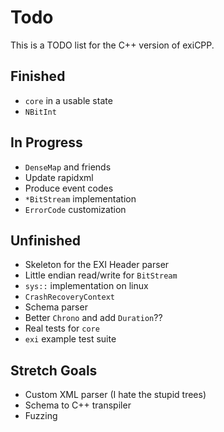 # Todo

This is a TODO list for the C++ version of exiCPP.

## Finished

- `core` in a usable state
- `NBitInt`

## In Progress

- `DenseMap` and friends
- Update rapidxml
- Produce event codes
- `*BitStream` implementation
- `ErrorCode` customization

## Unfinished

- Skeleton for the EXI Header parser
- Little endian read/write for `BitStream`
- `sys::` implementation on linux
- `CrashRecoveryContext`
- Schema parser
- Better `Chrono` and add `Duration`??
- Real tests for `core`
- `exi` example test suite
  
## Stretch Goals

- Custom XML parser (I hate the stupid trees)
- Schema to C++ transpiler
- Fuzzing
